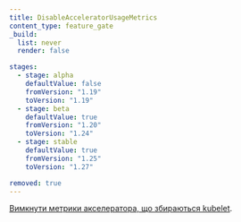 ```yaml
---
title: DisableAcceleratorUsageMetrics
content_type: feature_gate
_build:
  list: never
  render: false

stages:
  - stage: alpha
    defaultValue: false
    fromVersion: "1.19"
    toVersion: "1.19"
  - stage: beta
    defaultValue: true
    fromVersion: "1.20"
    toVersion: "1.24"
  - stage: stable
    defaultValue: true
    fromVersion: "1.25"
    toVersion: "1.27"

removed: true
---
```

[Вимкнути метрики акселератора, що збираються kubelet](/docs/concepts/cluster-administration/system-metrics/#disable-accelerator-metrics).
